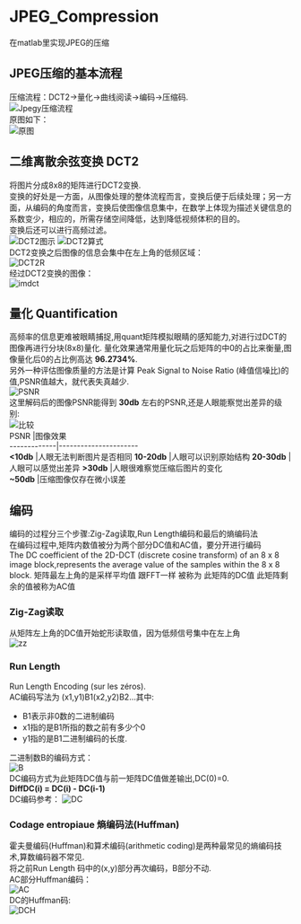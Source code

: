 # JPEG_Compression
在matlab里实现JPEG的压缩

## JPEG压缩的基本流程
压缩流程：DCT2->量化->曲线阅读->编码->压缩码.  
![Jpegy压缩流程](graphe/1.png)  
原图如下：  
![原图](graphe/lena512.png)

## 二维离散余弦变换 DCT2
将图片分成8x8的矩阵进行DCT2变换.  
变换的好处是一方面，从图像处理的整体流程而言，变换后便于后续处理；另一方面，从编码的角度而言，变换后使图像信息集中，在数学上体现为描述关键信息的系数变少，相应的，所需存储空间降低，达到降低视频体积的目的。  
变换后还可以进行高频过滤。  
![DCT2图示](graphe/2.png)
![DCT2算式](graphe/3.png)  
DCT2变换之后图像的信息会集中在左上角的低频区域：  
![DCT2R](graphe/4.png)  
经过DCT2变换的图像：  
![imdct](graphe/imdct.png)

## 量化 Quantification
高频率的信息更难被眼睛捕捉,用quant矩阵模拟眼睛的感知能力,对进行过DCT的图像再进行分块(8x8)量化. 
量化效果通常用量化玩之后矩阵的中0的占比来衡量,图像量化后0的占比例高达 **96.2734%**.  
另外一种评估图像质量的方法是计算 Peak Signal to Noise Ratio (峰值信噪比)的值,PSNR值越大，就代表失真越少.  
![PSNR](graphe/5.png)  
这里解码后的图像PSNR能得到 **30db** 左右的PSNR,还是人眼能察觉出差异的级别:  
![比较](graphe/compaire.png)  
PSNR         |图像效果  
-------------|----------------------                   
**<10db**    |人眼无法判断图片是否相同
**10-20db**  |人眼可以识别原始结构 
**20-30db**  |人眼可以感觉出差异 
**>30db**    |人眼很难察觉压缩后图片的变化  
**~50db**    |压缩图像仅存在微小误差 

## 编码
编码的过程分三个步骤:Zig-Zag读取,Run Length编码和最后的熵编码法  
在编码过程中,矩阵内数值被分为两个部分DC值和AC值，要分开进行编码  
The DC coefficient of the 2D-DCT (discrete cosine transform) of an 8 x 8 image block,represents the average value of the samples within the 8 x 8 block.
矩阵最左上角的是采样平均值 跟FFT一样 被称为 此矩阵的DC值 此矩阵剩余的值被称为AC值

### Zig-Zag读取
从矩阵左上角的DC值开始蛇形读取值，因为低频信号集中在左上角  
![zz](graphe/6.png)  

### Run Length
Run Length Encoding (sur les zéros).  
AC编码写法为 (x1,y1)B1(x2,y2)B2...其中:
* B1表示非0数的二进制编码  
* x1指的是B1所指的数之前有多少个0  
* y1指的是B1二进制编码的长度.  

二进制数B的编码方式：  
![B](graphe/7.png)  
DC编码方式为此矩阵DC值与前一矩阵DC值做差输出,DC(0)=0.  
    **DiffDC(i) = DC(i) - DC(i-1)**  
DC编码参考：
![DC](graphe/9.png)  

### Codage entropiaue 熵编码法(Huffman)
霍夫曼编码(Huffman)和算术编码(arithmetic coding)是两种最常见的熵编码技术,算数编码器不常见.  
将之前Run Length 码中的(x,y)部分再次编码，B部分不动.  
AC部分Huffman编码：  
![AC](graphe/8.png)  
DC的Huffman码:  
![DCH](graphe/10.png)  
